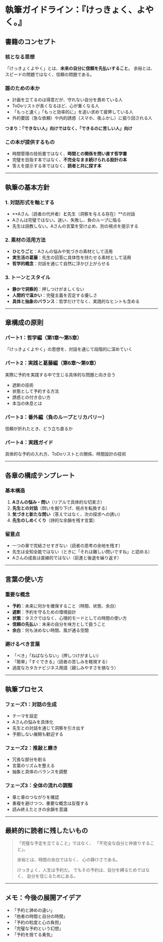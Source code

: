 # 執筆ガイドライン：『けっきょく、よやく。』

## 書籍のコンセプト

### 核となる思想
「けっきょくよやく」とは、**未来の自分に信頼を先払いすること**。
余裕とは、スピードの問題ではなく、信頼の問題である。

### 誰のための本か
- 計画を立てるのは得意だが、守れない自分を責めている人
- ToDoリストが長くなるほど、心が重くなる人
- 「もっと速く」「もっと効率的に」を追い求めて疲弊している人
- 外的要因（急な依頼）や内的誘惑（スマホ、夜ふかし）に振り回される人

**つまり：「できない人」向けではなく、「できるのに苦しい人」向け**

### この本が提供するもの
- 時間管理の技術書ではなく、**時間との関係を問い直す哲学書**
- 完璧を目指す本ではなく、**不完全なまま続けられる設計の本**
- 答えを提示する本ではなく、**読者と共に探す本**

---

## 執筆の基本方針

### 1. 対話形式を軸とする
- **Aさん（読者の代弁者）**と**先生（洞察を与える存在）**の対話
- Aさんは完璧ではない。迷い、失敗し、負のループに陥る
- 先生は説教しない。Aさんの言葉を受け止め、別の視点を提示する

### 2. 素材の活用方法
- **ひとりごと**：Aさんの悩みや気づきの素材として活用
- **実生活の葛藤**：先生の回答に具体性を持たせる素材として活用
- **哲学的概念**：対話を通じて自然に浮かび上がらせる

### 3. トーンとスタイル
- **静かで洞察的**：押しつけがましくない
- **人間的で温かい**：完璧主義を否定する優しさ
- **具体と抽象のバランス**：哲学だけでなく、実践的なヒントも含める

---

## 章構成の原則

### パート1：哲学編（第1章〜第5章）
「けっきょくよやく」の思想を、対話を通じて段階的に深めていく

### パート2：実践と葛藤編（第6章〜第9章）
実際に予約を実践する中で生じる具体的な問題と向き合う
- 遮断の技術
- 状態として予約する方法
- 誘惑との付き合い方
- 本当の休息とは

### パート3：番外編（負のループとリカバリー）
信頼が折れたとき、どう立ち直るか

### パート4：実践ガイド
具体的な予約の入れ方、ToDoリストとの関係、時間設計の技術

---

## 各章の構成テンプレート

### 基本構造
1. **Aさんの悩み・問い**（リアルで具体的な切実さ）
2. **先生との対話**（問いを掘り下げ、視点を転換する）
3. **気づきと新たな問い**（答えではなく、次の探求への誘い）
4. **先生のしめくくり**（詩的な余韻を残す言葉）

### 留意点
- 一つの章で完結させすぎない（読者の思考の余地を残す）
- 先生は全知全能ではない（ときに「それは難しい問いですね」と認める）
- Aさんの成長は直線的ではない（前進と後退を繰り返す）

---

## 言葉の使い方

### 重要な概念
- **予約**：未来に何かを確保すること（時間、状態、余白）
- **遮断**：予約を守るための環境設計
- **状態**：タスクではなく、心理的モードとしての時間の使い方
- **信頼の先払い**：未来の自分を味方として扱うこと
- **余白**：何も決めない時間、風が通る空間

### 避けるべき言葉
- 「べき」「ねばならない」（押しつけがましい）
- 「簡単」「すぐできる」（読者の苦しみを軽視する）
- 過度なカタカナビジネス用語（親しみやすさを損なう）

---

## 執筆プロセス

### フェーズ1：対話の生成
- テーマを設定
- Aさんの悩みを具体化
- 先生との対話を通じて洞察を引き出す
- 予期しない展開も歓迎する

### フェーズ2：推敲と磨き
- 冗長な部分を削る
- 言葉のリズムを整える
- 抽象と具体のバランスを調整

### フェーズ3：全体の流れの調整
- 章と章のつながりを確認
- 重複を避けつつ、重要な概念は反復する
- 読み終えたときの余韻を意識

---

## 最終的に読者に残したいもの

> 「完璧な予定を立てること」ではなく、
> 「不完全な自分と仲直りすること」。
>
> 余裕とは、時間の余白ではなく、
> 心の静けさである。
>
> けっきょく、人生は予約だ。
> でもその予約は、自分を縛るためではなく、
> 自分を信じるためにある。

---

## メモ：今後の展開アイデア

- 「予約と諦めの違い」
- 「他者の時間と自分の時間」
- 「予約の粒度と心の負担」
- 「完璧な予約という幻想」
- 「予約を捨てる勇気」
